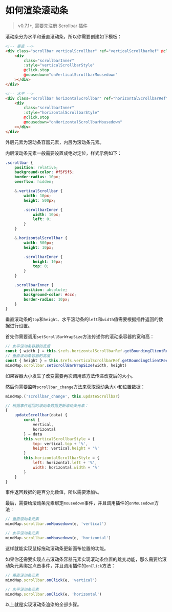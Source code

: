 # 如何渲染滚动条

> v0.7.1+, 需要先注册 Scrollbar 插件

滚动条分为水平和垂直滚动条，所以你需要创建如下模板：

```html
<!-- 垂直 -->
<div class="scrollbar verticalScrollbar" ref="verticalScrollbarRef" @click="onVerticalScrollbarClick">
    <div
        class="scrollbarInner"
        :style="verticalScrollbarStyle"
        @click.stop
        @mousedown="onVerticalScrollbarMousedown"
    ></div>
</div>

<!-- 水平 -->
<div class="scrollbar horizontalScrollbar" ref="horizontalScrollbarRef" @click="onHorizontalScrollbarClick">
    <div
        class="scrollbarInner"
        :style="horizontalScrollbarStyle"
        @click.stop
        @mousedown="onHorizontalScrollbarMousedown"
    ></div>
</div>
```

外层元素为滚动条容器元素，内层为滚动条元素。

内层滚动条元素一般需要设置成绝对定位，样式示例如下：

```css
.scrollbar {
    position: relative;
    background-color: #f5f5f5;
    border-radius: 10px;
    overflow: hidden;

    &.verticalScrollbar {
        width: 10px;
        height: 500px;

        .scrollbarInner {
            width: 10px;
            left: 0;
        }
    }

    &.horizontalScrollbar {
        width: 500px;
        height: 10px;

        .scrollbarInner {
            height: 10px;
            top: 0;
        }
    }

    .scrollbarInner {
        position: absolute;
        background-color: #ccc;
        border-radius: 10px;
    }
}
```

垂直滚动条的`top`和`height`、水平滚动条的`left`和`width`值需要根据插件返回的数据进行设置。

首先你需要调用`setScrollBarWrapSize`方法传递你的滚动条容器的宽和高：

```js
// 水平滚动条容器的宽度
const { width } = this.$refs.horizontalScrollbarRef.getBoundingClientRect()
// 垂直滚动条容器的高度
const { height } = this.$refs.verticalScrollbarRef.getBoundingClientRect()
mindMap.scrollbar.setScrollBarWrapSize(width, height)
```

如果容器大小发生了改变需要再次调用该方法传递改变后的大小。

然后你需要监听`scrollbar_change`方法来获取滚动条大小和位置数据：

```js
mindMap.('scrollbar_change', this.updateScrollbar)

// 根据事件返回的滚动条数据更新滚动条元素：
{
    updateScrollbar(data) {
        const {
            vertical,
            horizontal
        } = data
        this.verticalScrollbarStyle = {
            top: vertical.top + '%',
            height: vertical.height + '%'
        }
        this.horizontalScrollbarStyle = {
            left: horizontal.left + '%',
            width: horizontal.width + '%'
        }
    }
}
```

事件返回数据的是百分比数值，所以需要添加`%`。

最后，需要给滚动条元素绑定`mousedown`事件，并且调用插件的`onMousedown`方法：

```js
// 垂直滚动条元素
mindMap.scrollbar.onMousedown(e, 'vertical')

// 水平滚动条元素
mindMap.scrollbar.onMousedown(e, 'horizontal')
```

这样就能实现鼠标拖动滚动条更新画布位置的功能。

如果你还需要实现点击滚动条容器元素实现滚动条位置的跳变功能，那么需要给滚动条元素绑定点击事件，并且调用插件的`onClick`方法：

```js
// 垂直滚动条元素
mindMap.scrollbar.onClick(e, 'vertical')

// 水平滚动条元素
mindMap.scrollbar.onClick(e, 'horizontal')
```

以上就是实现滚动条渲染的全部步骤。